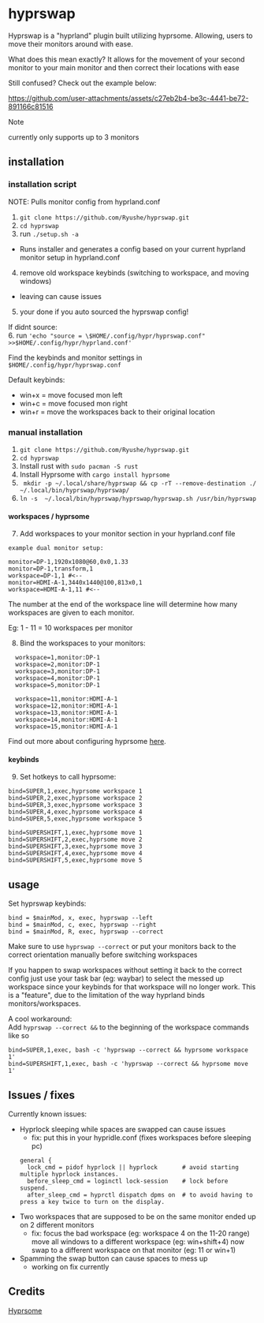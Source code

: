 # hyprswap
Hyprswap is a "hyprland" plugin built utilizing hyprsome. Allowing, users to move their monitors around with ease. 

What does this mean exactly? It allows for the movement of your second monitor to your main monitor and then correct their locations with ease

Still confused? Check out the example below: 

https://github.com/user-attachments/assets/c27eb2b4-be3c-4441-be72-891166c81516


> [!NOTE]
> currently only supports up to 3 monitors

## installation

### installation script
NOTE: Pulls monitor config from hyprland.conf 
1. `git clone https://github.com/Ryushe/hyprswap.git`
2. `cd hyprswap`
3. run `./setup.sh -a` 
  - Runs installer and generates a config based on your current hyprland monitor setup in hyprland.conf
4. remove old workspace keybinds (switching to workspace, and moving windows) 
  - leaving can cause issues
5. your done if you auto sourced the hyprswap config!

If didnt source:  
6. run `'echo "source = \$HOME/.config/hypr/hyprswap.conf" >>$HOME/.config/hypr/hyprland.conf'`

Find the keybinds and monitor settings in `$HOME/.config/hypr/hyprswap.conf`

Default keybinds:
- win+x = move focused mon left
- win+c = move focused mon right
- win+r = move the workspaces back to their original location


### manual installation
1. `git clone https://github.com/Ryushe/hyprswap.git`
2. `cd hyprswap`
3. Install rust with `sudo pacman -S rust`  
4. Install Hyprsome with `cargo install hyprsome`
5. `
mkdir -p ~/.local/share/hyprswap && cp -rT --remove-destination ./ ~/.local/bin/hyprswap/hyprswap/`
6. `ln -s  ~/.local/bin/hyprswap/hyprswap/hyprswap.sh /usr/bin/hyprswap`

#### workspaces / hyprsome
7. Add workspaces to your monitor section in your hyprland.conf file
```
example dual monitor setup:

monitor=DP-1,1920x1080@60,0x0,1.33
monitor=DP-1,transform,1
workspace=DP-1,1 #<--
monitor=HDMI-A-1,3440x1440@100,813x0,1
workspace=HDMI-A-1,11 #<--
```

The number at the end of the workspace line will determine how many workspaces are given to each monitor.  

Eg: 1 - 11 = 10 workspaces per monitor

8. Bind the workspaces to your monitors:  
```
  workspace=1,monitor:DP-1
  workspace=2,monitor:DP-1
  workspace=3,monitor:DP-1
  workspace=4,monitor:DP-1
  workspace=5,monitor:DP-1

  workspace=11,monitor:HDMI-A-1
  workspace=12,monitor:HDMI-A-1
  workspace=13,monitor:HDMI-A-1
  workspace=14,monitor:HDMI-A-1
  workspace=15,monitor:HDMI-A-1
```

Find out more about configuring hyprsome  [here](https://github.com/sopa0/hyprsome).

#### keybinds
9. Set hotkeys to call hyprsome:
```
bind=SUPER,1,exec,hyprsome workspace 1
bind=SUPER,2,exec,hyprsome workspace 2
bind=SUPER,3,exec,hyprsome workspace 3
bind=SUPER,4,exec,hyprsome workspace 4
bind=SUPER,5,exec,hyprsome workspace 5

bind=SUPERSHIFT,1,exec,hyprsome move 1
bind=SUPERSHIFT,2,exec,hyprsome move 2
bind=SUPERSHIFT,3,exec,hyprsome move 3
bind=SUPERSHIFT,4,exec,hyprsome move 4
bind=SUPERSHIFT,5,exec,hyprsome move 5
```

## usage
Set hyprswap keybinds:
```
bind = $mainMod, x, exec, hyprswap --left
bind = $mainMod, c, exec, hyprswap --right
bind = $mainMod, R, exec, hyprswap --correct
```

Make sure to use `hyprswap --correct` or put your monitors back to the correct orientation manually before switching workspaces

If you happen to swap workspaces without setting it back to the correct config just use your task bar (eg: waybar) to select the messed up workspace since your keybinds for that workspace will no longer work. This is a "feature", due to the limitation of the way hyprland binds monitors/workspaces.

A cool workaround:  
Add `hyprswap --correct &&` to the beginning of the workspace commands like so
```
bind=SUPER,1,exec, bash -c 'hyprswap --correct && hyprsome workspace 1'
bind=SUPERSHIFT,1,exec, bash -c 'hyprswap --correct && hyprsome move 1'
```

## Issues / fixes
Currently known issues:
- Hyprlock sleeping while spaces are swapped can cause issues
  - fix: put this in your hypridle.conf (fixes workspaces before sleeping pc)
  ```
  general {
    lock_cmd = pidof hyprlock || hyprlock       # avoid starting multiple hyprlock instances.
    before_sleep_cmd = loginctl lock-session    # lock before suspend.
    after_sleep_cmd = hyprctl dispatch dpms on  # to avoid having to press a key twice to turn on the display.
    ```
- Two workspaces that are supposed to be on the same monitor ended up on 2 different monitors
  - fix: focus the bad workspace (eg: workspace 4 on the 11-20 range) move all windows to a different workspace (eg: win+shift+4) now swap to a different workspace on that monitor (eg: 11 or win+1)
- Spamming the swap button can cause spaces to mess up 
  - working on fix currently

## Credits 
[Hyprsome](https://github.com/sopa0/hyprsome)
